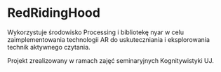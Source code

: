 # RedRidingHood
Wykorzystuje środowisko Processing i bibliotekę nyar w celu zaimplementowania technologii AR do uskuteczniania i eksplorowania technik aktywnego czytania.

Projekt zrealizowany w ramach zajęć seminaryjnych Kognitywistyki UJ.
